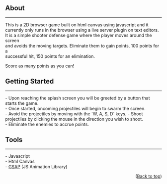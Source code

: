 ## About
<hr>
This is a 2D browser game built on html canvas using javascript and it currently
only runs in the browser using a live server plugin on text editors. <br>
It is a simple shooter defense game where the player moves around the screen <br> 
and avoids the moving targets. Eliminate them to gain points, 100 points for a <br>
successful hit, 150 points for an elimination. 

Score as many points as you can!

## Getting Started
<hr> 
- Upon reaching the splash screen you will be greeted by a button that starts the game. <br>
- Once started, oncoming projectiles will begin to swarm the screen. <br>
- Avoid the projectiles by moving with the `W, A, S, D` keys.
- Shoot projectiles by clicking the mouse in the direction you wish to shoot. <br>
- Eliminate the enemies to accrue points.

## Tools
<hr>
- Javascript <br>
- Html Canvas <br>
- <a href="https://greensock.com/gsap/" target="_blank">GSAP</a> (JS Animation Library)

<p align="right">(<a href="#readme-top">Back to top</a>)</p>



